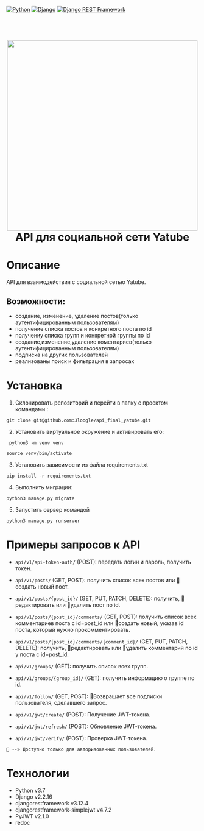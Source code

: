 [![Python](https://img.shields.io/badge/-Python-464646?style=flat-square&logo=Python)](https://www.python.org/)
[![Django](https://img.shields.io/badge/-Django-464646?style=flat-square&logo=Django)](https://www.djangoproject.com/)
[![Django REST Framework](https://img.shields.io/badge/-Django%20REST%20Framework-464646?style=flat-square&logo=Django%20REST%20Framework)](https://www.django-rest-framework.org/)

<h1 align="center">
  <br>
  <img src="https://github.com/tonik350/img/blob/main/API.png?raw=true"  width="500"></a>
  <br>
    API для социальной сети Yatube
  <br>
</h1>

# Описание
API для взаимодействия с социальной сетью Yatube.
## Возможности:
- создание, изменение, удаление постов(только аутентифицированным пользователям)
- получение списка постов и конкретного поста по id
- получениу списка групп и конкретной группы по id
- создание,изменение,удаление коментариев(только аутентифицированным пользователям)
- подписка на других пользователей
- реализованы поиск и фильтрация в запросах

# Установка
1. Склонировать репозиторий и перейти в папку с проектом командами :
 ```
 git clone git@github.com:Jloogle/api_final_yatube.git
 ```
2. Установить виртуальное окружение и активировать его:
```
 python3 -m venv venv
 ```
 ```
 source venv/bin/activate
 ```
3. Установить зависимости из файла requirements.txt
```
pip install -r requirements.txt
```
4. Выполнить миграции:
```
python3 manage.py migrate
```
5. Запустить сервер командой
```
python3 manage.py runserver
```

# Примеры запросов к API

- `api/v1/api-token-auth/` (POST): передать логин и пароль, получить токен.

- `api/v1/posts/` (GET, POST): получить список всех постов или 🔐создать новый пост.

- `api/v1/posts/{post_id}/` (GET, PUT, PATCH, DELETE): получить, 🔐редактировать или 🔐удалить пост по id.

- `api/v1/posts/{post_id}/comments/` (GET, POST): получить список всех комментариев поста с id=post_id или 🔐создать новый, указав id поста, который нужно прокомментировать.

- `api/v1/posts/{post_id}/comments/{comment_id}/` (GET, PUT, PATCH, DELETE): получить, 🔐редактировать или 🔐удалить комментарий по id у поста с id=post_id.

- `api/v1/groups/` (GET): получить список всех групп.

- `api/v1/groups/{group_id}/` (GET): получить информацию о группе по id.

- `api/v1/follow/` (GET, POST): 🔐Возвращает все подписки пользователя, сделавшего запрос.

- `api/v1/jwt/create/` (POST): Получение JWT-токена.

- `api/v1/jwt/refresh/` (POST): Обновление JWT-токена.

- `api/v1/jwt/verify/` (POST): Проверка JWT-токена.
```
🔐 --> Доступно только для авторизованных пользователей.
```

# Технологии

* Python v3.7
* Django v2.2.16
* djangorestframework v3.12.4
* djangorestframework-simplejwt v4.7.2
* PyJWT v2.1.0
* redoc
